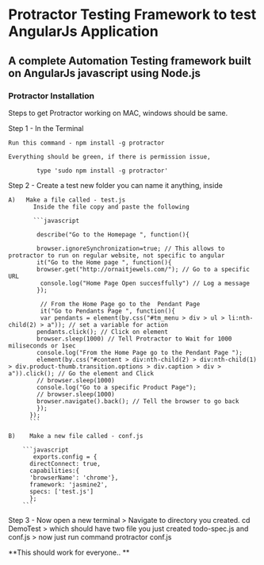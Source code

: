 # Protractor Testing Framework to test AngularJs Application

## A complete Automation Testing framework built on AngularJs javascript using Node.js

### Protractor Installation

Steps to get Protractor working on MAC, windows should be same.


Step 1 - In the Terminal

    Run this command - npm install -g protractor

    Everything should be green, if there is permission issue,

            type 'sudo npm install -g protractor'

Step 2 - Create a test new folder you can name it anything, inside

    A)   Make a file called - test.js
           Inside the file copy and paste the following

           ```javascript

            describe("Go to the Homepage ", function(){
            
            browser.ignoreSynchronization=true; // This allows to protractor to run on regular website, not specific to angular 
            it("Go to the Home page ", function(){
            browser.get("http://ornaitjewels.com/"); // Go to a specific URL
             console.log("Home Page Open succesffully") // Log a message
            });
   
             // From the Home Page go to the  Pendant Page 
             it("Go to Pendants Page ", function(){
             var pendants = element(by.css("#tm_menu > div > ul > li:nth-child(2) > a")); // set a variable for action
            pendants.click(); // Click on element
            browser.sleep(1000) // Tell Protractor to Wait for 1000 miliseconds or 1sec
            console.log("From the Home Page go to the Pendant Page "); 
            element(by.css("#content > div:nth-child(2) > div:nth-child(1) > div.product-thumb.transition.options > div.caption > div >  a")).click(); // Go the element and Click
            // browser.sleep(1000)
            console.log("Go to a specific Product Page");
            // browser.sleep(1000)
            browser.navigate().back(); // Tell the browser to go back 
            });
          });
          ```

    B)    Make a new file called - conf.js

        ```javascript
           exports.config = {
          directConnect: true,
          capabilities:{
          'browserName': 'chrome'},
          framework: 'jasmine2',
          specs: ['test.js']
          };
        ```

Step 3 -  Now open a new terminal
          >  Navigate to directory you created. cd DemoTest
          >  which should have two file you just created todo-spec.js and conf.js
          > now just run command  protractor conf.js

**This should work for everyone.. **
